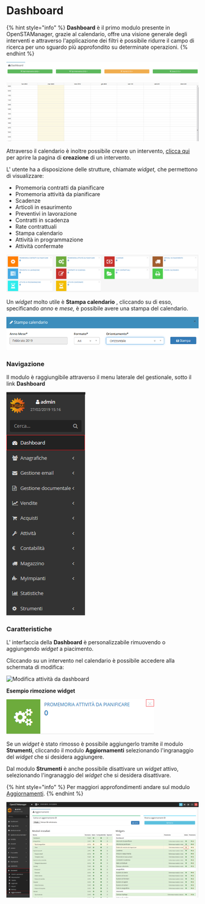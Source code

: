 # Dashboard

{% hint style="info" %}
**Dashboard** è il primo modulo presente in OpenSTAManager, grazie al calendario, offre una visione generale degli interventi e attraverso l'applicazione dei filtri è possibile ridurre il campo di ricerca per uno sguardo più approfondito su determinate operazioni. 
{% endhint %}

![Opzioni di filtraggio](../../../.gitbook/assets/filtridashboard.PNG)

![Calendario](../../../.gitbook/assets/calendario.PNG)

Attraverso il calendario è inoltre possibile creare un intervento, [clicca qui](creazione.md#da-calendario) per aprire la pagina di **creazione** di un intervento.

L' utente ha a disposizione delle strutture, chiamate _widget,_ che permettono di visualizzare:

* Promemoria contratti da pianificare
* Promemoria attività da pianificare
* Scadenze
* Articoli in esaurimento
* Preventivi in lavorazione
* Contratti in scadenza
* Rate contrattuali
* Stampa calendario
* Attività in programmazione
* Attività confermate

![](../../../.gitbook/assets/widget249.png)

Un _widget_ molto utile è **Stampa calendario** , cliccando su di esso, specificando _anno_ e _mese,_ è possibile avere una stampa del calendario.

![Widget Stampa calendario](../../../.gitbook/assets/stampacalendario.PNG)



### Navigazione

Il modulo è raggiungibile attraverso il menu laterale del gestionale, sotto il link **Dashboard**

![Navigazione dashboard](../../../.gitbook/assets/navigazionedashboard.PNG)

### Caratteristiche

L' interfaccia della **Dashboard** è personalizzabile rimuovendo o aggiungendo _widget_ a piacimento.

Cliccando su un intervento nel calendario è possibile accedere alla schermata di modifica:                                                                  

![Modifica attivit&#xE0; da dashboard](../../../.gitbook/assets/gifmodificacalendario.gif)



**Esempio rimozione widget**

![Rimozione widget](../../../.gitbook/assets/rimozionewidget.PNG)

Se un _widget_ è stato rimosso è possibile aggiungerlo tramite il modulo **Strumenti**, cliccando il modulo **Aggiornamenti** selezionando l'ingranaggio del _widget_ che si desidera aggiungere.

Dal modulo **Strumenti** è anche possibile disattivare un _widget_ attivo, selezionando l'ingranaggio del _widget_ che si desidera disattivare.

{% hint style="info" %}
Per maggiori approfondimenti andare sul modulo [Aggiornamenti](../strumenti/aggiornamenti.md).
{% endhint %}

![Aggiungere o rimuovere Widget](../../../.gitbook/assets/aggiungerewidget.PNG)

